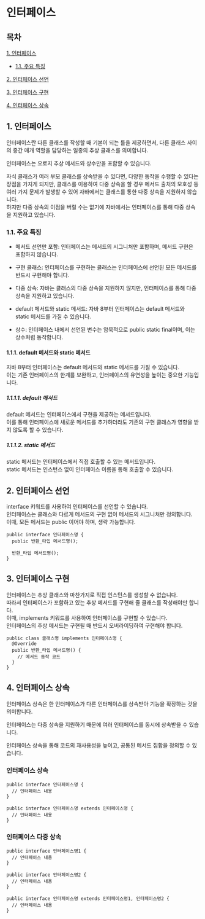 # 인터페이스

## 목차

[1. 인터페이스](#1-인터페이스)
- [1.1. 주요 특징](#11-주요-특징)

[2. 인터페이스 선언](#2-인터페이스-선언)

[3. 인터페이스 구현](#3-인터페이스-구현)

[4. 인터페이스 상속](#4-인터페이스-상속)

## 1. 인터페이스

인터페이스란 다른 클래스를 작성할 때 기본이 되는 틀을 제공하면서, 다른 클래스 사이의 중간 매개 역할을 담당하는 일종의 추상 클래스를 의미합니다.

인터페이스는 오로지 추상 메서드와 상수만을 포함할 수 있습니다.

자식 클래스가 여러 부모 클래스를 상속받을 수 있다면, 다양한 동작을 수행할 수 있다는 장점을 가지게 되지만, 클래스를 이용하여 다중 상속을 할 경우 메서드 출처의 모호성 등 여러 가지 문제가 발생할 수 있어 자바에서는 클래스를 통한 다중 상속을 지원하지 않습니다.<br>
하지만 다중 상속의 이점을 버릴 수는 없기에 자바에서는 인터페이스를 통해 다중 상속을 지원하고 있습니다.

### 1.1. 주요 특징
- 메서드 선언만 포함: 인터페이스는 메서드의 시그니처만 포함하며, 메서드 구현은 포함하지 않습니다.

- 구현 클래스: 인터페이스를 구현하는 클래스는 인터페이스에 선언된 모든 메서드를 반드시 구현해야 합니다.

- 다중 상속: 자바는 클래스의 다중 상속을 지원하지 않지만, 인터페이스를 통해 다중 상속을 지원하고 있습니다.

- default 메서드와 static 메서드: 자바 8부터 인터페이스는 default 메서드와 static 메서드를 가질 수 있습니다.

- 상수: 인터페이스 내에서 선언된 변수는 암묵적으로 public static final이며, 이는 상수처럼 동작합니다.

#### 1.1.1. default 메서드와 static 메서드

자바 8부터 인터페이스는 default 메서드와 static 메서드를 가질 수 있습니다.<br>
이는 기존 인터페이스의 한계를 보완하고, 인터페이스의 유연성을 높이는 중요한 기능입니다.

##### 1.1.1.1. default 메서드

default 메서드는 인터페이스에서 구현을 제공하는 메서드입니다.<br>
이를 통해 인터페이스에 새로운 메서드를 추가하더라도 기존의 구현 클래스가 영향을 받지 않도록 할 수 있습니다.

##### 1.1.1.2. static 메서드

static 메서드는 인터페이스에서 직접 호출할 수 있는 메서드입니다.<br>
static 메서드는 인스턴스 없이 인터페이스 이름을 통해 호출할 수 있습니다.

## 2. 인터페이스 선언

interface 키워드를 사용하여 인터페이스를 선언할 수 있습니다.<br>
인터페이스는 클래스와 다르게 메서드의 구현 없이 메서드의 시그니처만 정의합니다.<br>
이때, 모든 메서드는 public 이어야 하며, 생략 가능합니다.

```
public interface 인터페이스명 {
  public 반환_타입 메서드명();

  반환_타입 메서드명();
}
```

## 3. 인터페이스 구현

인터페이스는 추상 클래스와 마찬가지로 직접 인스턴스를 생성할 수 없습니다.<br>
따라서 인터페이스가 포함하고 있는 추상 메서드를 구현해 줄 클래스를 작성해야만 합니다.<br>
이때, implements 키워드를 사용하여 인터페이스를 구현할 수 있습니다.<br>
인터페이스의 추상 메서드는 구현될 때 반드시 오버라이딩하여 구현해야 합니다.

```
public class 클래스명 implements 인터페이스명 {
  @Override
  public 반환_타입 메서드명() {
    // 메서드 동작 코드
  }
}
```

## 4. 인터페이스 상속

인터페이스 상속은 한 인터페이스가 다른 인터페이스를 상속받아 기능을 확장하는 것을 의미합니다.

인터페이스는 다중 상속을 지원하기 때문에 여러 인터페이스를 동시에 상속받을 수 있습니다.

인터페이스 상속을 통해 코드의 재사용성을 높이고, 공통된 메서드 집합을 정의할 수 있습니다.

### 인터페이스 상속

```
public interface 인터페이스명 {
  // 인터페이스 내용
}

public interface 인터페이스명 extends 인터페이스명 {
  // 인터페이스 내용
}
```

### 인터페이스 다중 상속

```
public interface 인터페이스명1 {
  // 인터페이스 내용
}

public interface 인터페이스명2 {
  // 인터페이스 내용
}

public interface 인터페이스명 extends 인터페이스명1, 인터페이스명2 {
  // 인터페이스 내용
}
```